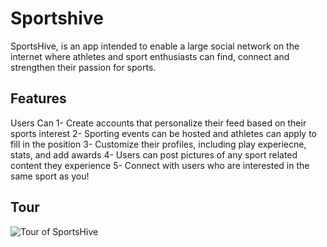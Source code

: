 # Sportshive
SportsHive, is an app intended to enable a large social network on the internet where athletes and sport enthusiasts can find, connect and strengthen their passion for sports.

## Features
 Users Can
  1- Create accounts that personalize their feed based on their sports interest
  2- Sporting events can be hosted and athletes can apply to fill in the position
  3- Customize their profiles, including play experiecne, stats, and add awards
  4- Users can post pictures of any sport related content they experience
  5- Connect with users who are interested in the same sport as you!

## Tour
<img src="./demo.gif" alt="Tour of SportsHive"/>


